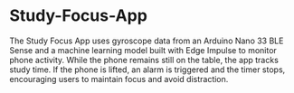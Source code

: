 # Study-Focus-App
The Study Focus App uses gyroscope data from an Arduino Nano 33 BLE Sense and a machine learning model built with Edge Impulse to monitor phone activity. While the phone remains still on the table, the app tracks study time. If the phone is lifted, an alarm is triggered and the timer stops, encouraging users to maintain focus and avoid distraction.
